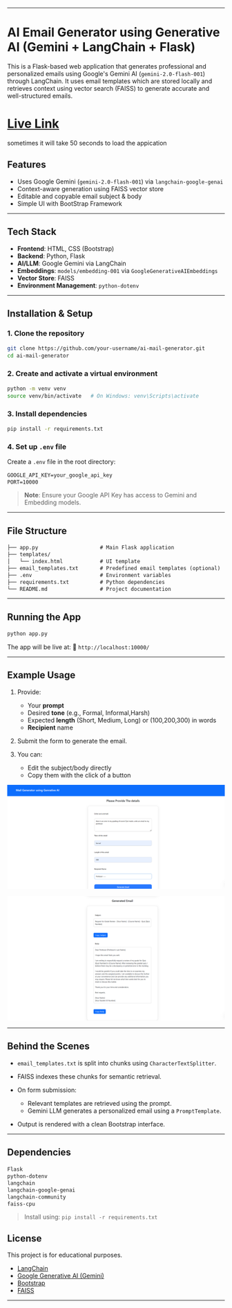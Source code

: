 

---

# AI Email Generator using Generative AI (Gemini + LangChain + Flask)

This is a Flask-based web application that generates professional and personalized emails using Google's Gemini AI (`gemini-2.0-flash-001`) through LangChain. It uses email templates which are stored locally and retrieves context using vector search (FAISS) to generate accurate and well-structured emails.

#  [Live Link](https://mail-gen-ai.onrender.com/) 
sometimes it will take 50 seconds to load the appication

## Features

* Uses Google Gemini (`gemini-2.0-flash-001`) via `langchain-google-genai`
* Context-aware generation using FAISS vector store
* Editable and copyable email subject & body
* Simple UI with BootStrap Framework

---

## Tech Stack

* **Frontend**: HTML, CSS (Bootstrap)
* **Backend**: Python, Flask
* **AI/LLM**: Google Gemini via LangChain
* **Embeddings**: `models/embedding-001` via `GoogleGenerativeAIEmbeddings`
* **Vector Store**: FAISS
* **Environment Management**: `python-dotenv`

---

##  Installation & Setup

### 1. Clone the repository

```bash
git clone https://github.com/your-username/ai-mail-generator.git
cd ai-mail-generator
```

### 2. Create and activate a virtual environment

```bash
python -m venv venv
source venv/bin/activate   # On Windows: venv\Scripts\activate
```

### 3. Install dependencies

```bash
pip install -r requirements.txt
```

### 4. Set up `.env` file

Create a `.env` file in the root directory:

```env
GOOGLE_API_KEY=your_google_api_key
PORT=10000
```

> **Note**: Ensure your Google API Key has access to Gemini and Embedding models.

---

## File Structure

```
├── app.py                    # Main Flask application
├── templates/
│   └── index.html            # UI template
├── email_templates.txt       # Predefined email templates (optional)
├── .env                      # Environment variables
├── requirements.txt          # Python dependencies
└── README.md                 # Project documentation
```

---

## Running the App

```bash
python app.py
```

The app will be live at:
🔗 `http://localhost:10000/`

---

## Example Usage

1. Provide:

   * Your **prompt**
   * Desired **tone** (e.g., Formal, Informal,Harsh)
   * Expected **length** (Short, Medium, Long) or (100,200,300) in words 
   * **Recipient** name

2. Submit the form to generate the email.

3. You can:

   * Edit the subject/body directly
   * Copy them with the click of a button

![Alt Text](screenshots/i.png)

![Alt Text](screenshots//ii.png)

---

## Behind the Scenes

* `email_templates.txt` is split into chunks using `CharacterTextSplitter`.
* FAISS indexes these chunks for semantic retrieval.
* On form submission:

  * Relevant templates are retrieved using the prompt.
  * Gemini LLM generates a personalized email using a `PromptTemplate`.
* Output is rendered with a clean Bootstrap interface.

---

## Dependencies

```
Flask
python-dotenv
langchain
langchain-google-genai
langchain-community
faiss-cpu
```

> Install using: `pip install -r requirements.txt`


## License

This project is for educational purposes.


* [LangChain](https://www.langchain.com/)
* [Google Generative AI (Gemini)](https://ai.google.dev/)
* [Bootstrap](https://getbootstrap.com/)
* [FAISS](https://github.com/facebookresearch/faiss)

---